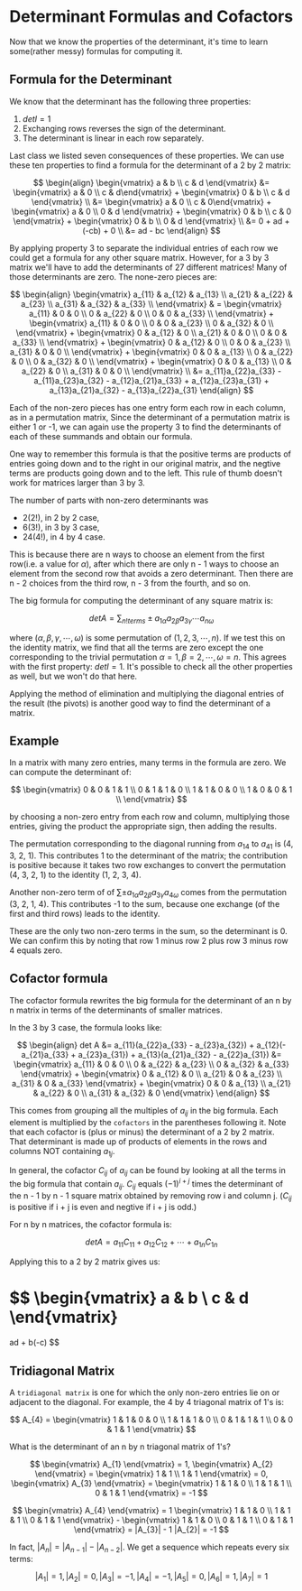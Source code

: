 # Determinant Formulas and Cofactors

Now that we know the properties of the determinant, it's time to learn some(rather messy) formulas for computing it.

## Formula for the Determinant

We know that the determinant has the following three properties:

1. $det I = 1$
2. Exchanging rows reverses the sign of the determinant.
3. The determinant is linear in each row separately.

Last class we listed seven consequences of these properties. We can use these ten properties to find a formula for the determinant of a 2 by 2 matrix:

$$
\begin{align}
\begin{vmatrix}
a & b \\ c & d
\end{vmatrix}
&= \begin{vmatrix} a & 0 \\ c & d\end{vmatrix} + \begin{vmatrix} 0 & b \\ c & d \end{vmatrix} \\ 
&= \begin{vmatrix} a & 0 \\ c & 0\end{vmatrix} + \begin{vmatrix} a & 0 \\ 0 & d \end{vmatrix} + \begin{vmatrix} 0 & b \\ c & 0 \end{vmatrix} + \begin{vmatrix} 0 & b \\ 0 & d \end{vmatrix} \\
&= 0 + ad + (-cb) + 0 \\
&= ad - bc
\end{align}
$$

By applying property 3 to separate the individual entries of each row we could get a formula for any other square matrix. However, for a 3 by 3 matrix we'll have to add the determinants of 27 different matrices! Many of those determinants are zero. The none-zero pieces are:

$$
\begin{align}
\begin{vmatrix}
a_{11} & a_{12} & a_{13} \\
a_{21} & a_{22} & a_{23} \\
a_{31} & a_{32} & a_{33} \\
\end{vmatrix}
& =
\begin{vmatrix}
a_{11} & 0 & 0 \\
0 & a_{22} & 0 \\
0 & 0 & a_{33} \\
\end{vmatrix}
+
\begin{vmatrix}
a_{11} & 0 & 0 \\
0 & 0 & a_{23} \\
0 & a_{32} & 0 \\
\end{vmatrix}
+
\begin{vmatrix}
0 & a_{12} & 0 \\
a_{21} & 0 & 0 \\
0 & 0 & a_{33} \\
\end{vmatrix}
+
\begin{vmatrix}
0 & a_{12} & 0 \\
0 & 0 & a_{23} \\
a_{31} & 0 & 0 \\
\end{vmatrix}
+
\begin{vmatrix}
0 & 0 & a_{13} \\
0 & a_{22} & 0 \\
0 & a_{32} & 0 \\
\end{vmatrix}
+
\begin{vmatrix}
0 & 0 & a_{13} \\
0 & a_{22} & 0 \\
a_{31} & 0 & 0 \\
\end{vmatrix} \\
&= a_{11}a_{22}a_{33} - a_{11}a_{23}a_{32} - a_{12}a_{21}a_{33} + a_{12}a_{23}a_{31} + a_{13}a_{21}a_{32} - a_{13}a_{22}a_{31}
\end{align}
$$

Each of the non-zero pieces has one entry form each row in each column, as in a permutation matrix, Since the determinant of a permutation matrix is either 1 or -1, we can again use the property 3 to find the determinants of each of these summands and obtain our formula.

One way to remember this formula is that the positive terms are products of entries going down and to the right in our original matrix, and the negtive terms are products going down and to the left. This rule of thumb doesn't work for matrices larger than 3 by 3.

The number of parts with non-zero determinants was

- 2($2!$), in 2 by 2 case,
- 6($3!$), in 3 by 3 case,
- 24($4!$), in 4 by 4 case.

This  is because there are n ways to choose an element from the first row(i.e. a value for $\alpha$), after which there are only n - 1 ways to choose an element from the second row that avoids a zero determinant. Then there are n - 2 choices from the third row, n - 3 from the fourth, and so on.

The big formula for computing the determinant of any square matrix is:

$$
det A = \sum_{n! terms} \pm a_{1\alpha} a_{2\beta} a_{3\gamma} \cdots a_{n\omega}
$$

where $(\alpha,\beta,\gamma,\cdots,\omega)$ is some permutation of $(1, 2, 3, \cdots, n)$. If we test this on the identity matrix, we find that all the terms are zero except the one corresponding to the trivial permutation $\alpha=1, \beta = 2, \cdots, \omega = n$. This agrees with the first property: $det I = 1$. It's possible to check all the other properties as well, but we won't do that here.

Applying the method of elimination and multiplying the diagonal entries of the result (the pivots) is another good way to find the determinant of a matrix.

## Example

In a matrix with many zero entries, many terms in the formula are zero. We can compute the determinant of:

$$
\begin{vmatrix}
0 & 0 & 1 & 1 \\
0 & 1 & 1 & 0 \\
1 & 1 & 0 & 0 \\
1 & 0 & 0 & 1 \\
\end{vmatrix}
$$

by choosing a non-zero entry from each row and column, multiplying those entries, giving the product the appropriate sign, then adding the results.

The permutation corresponding to the diagonal running from $a_{14}$ to $a_{41}$ is (4, 3, 2, 1). This contributes 1 to the determinant of the matrix; the contribution is positive because it takes two row exchanges to convert the permutation (4, 3, 2, 1) to the identity (1, 2, 3, 4).

Another non-zero term of of $\sum \pm a_{1\alpha} a_{2\beta} a_{3 \gamma} a_{4 \omega}$ comes from the permutation (3, 2, 1, 4). This contributes -1 to the sum, because one exchange (of the first and third rows) leads to the identity.

These are the only two non-zero terms in the sum, so the determinant is 0. We can confirm this by noting that row 1 minus row 2 plus row 3 minus row 4 equals zero.

## Cofactor formula

The cofactor formula rewrites the big formula for the determinant of an n by n matrix in terms of the determinants of smaller matrices.

In the 3 by 3 case, the formula looks like:

$$
\begin{align}
det A &= a_{11}(a_{22}a_{33} - a_{23}a_{32}) + a_{12}(-a_{21}a_{33} + a_{23}a_{31}) + a_{13}(a_{21}a_{32} - a_{22}a_{31})
&= \begin{vmatrix} a_{11} & 0 & 0 \\ 0 & a_{22} & a_{23} \\ 0 & a_{32} & a_{33} \end{vmatrix} + \begin{vmatrix} 0 & a_{12} & 0 \\ a_{21} & 0 & a_{23} \\ a_{31} & 0 & a_{33} \end{vmatrix} + \begin{vmatrix} 0 & 0 & a_{13} \\ a_{21} & a_{22} & 0 \\ a_{31} & a_{32} & 0 \end{vmatrix}
\end{align}
$$

This comes from grouping all the multiples of $a_{ij}$ in the big formula. Each element is multiplied by the `cofactors` in the parentheses following it. Note that each cofactor is (plus or minus) the determinant of a 2 by 2 matrix. That determinant is made up of products of elements in the rows and columns NOT containing $a_{1j}$.

In general, the cofactor $C_{ij}$ of $a_{ij}$ can be found by looking at all the terms in the big formula that contain $a_{ij}$. $C_{ij}$ equals $(-1)^{i + j}$ times the determinant of the n - 1 by n - 1 square matrix obtained by removing row i and column j. ($C_{ij}$ is positive if i + j is even and negtive if i + j is odd.)

For n by n matrices, the cofactor formula is:

$$
det A = a_{11} C_{11} + a_{12} C_{12} + \cdots + a_{1n} C_{1n}
$$

Applying this to a 2 by 2 matrix gives us:

$$
\begin{vmatrix}
a & b \\ c & d
\end{vmatrix}
=
ad + b(-c)
$$

## Tridiagonal Matrix

A `tridiagonal matrix` is one for which the only non-zero entries lie on or adjacent to the diagonal. For example, the 4 by 4 triagonal matrix of 1's is:

$$
A_{4} = \begin{vmatrix} 1 & 1 & 0 & 0 \\ 1 & 1 & 1 & 0 \\ 0 & 1 & 1 & 1 \\ 0 & 0 & 1 & 1 \end{vmatrix}
$$

What is the determinant of an n by n triagonal matrix of 1's?

$$
\begin{vmatrix} A_{1} \end{vmatrix} = 1, 
\begin{vmatrix} A_{2} \end{vmatrix} = \begin{vmatrix} 1 & 1 \\ 1 & 1 \end{vmatrix} = 0,
\begin{vmatrix} A_{3} \end{vmatrix} = \begin{vmatrix} 1 & 1 & 0 \\ 1 & 1 & 1 \\ 0 & 1 & 1 \end{vmatrix} = -1
$$

$$
\begin{vmatrix} A_{4} \end{vmatrix} = 1 \begin{vmatrix} 1 & 1 & 0 \\ 1 & 1 & 1 \\ 0 & 1 & 1 \end{vmatrix} - \begin{vmatrix} 1 & 1 & 0 \\ 0 & 1 & 1 \\ 0 & 1 & 1 \end{vmatrix} = |A_{3}| - 1 |A_{2}| = -1
$$

In fact, $|A_{n}| = |A_{n - 1}| - |A_{n - 2}|$. We get a sequence which repeats every six terms:

$$
|A_1| = 1, |A_2| = 0, |A_3| = -1, |A_4| = -1, |A_5| = 0, |A_6| = 1, |A_7| = 1
$$
